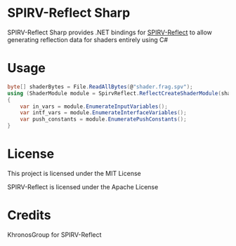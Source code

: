 # SPIRV-Reflect Sharp

SPIRV-Reflect Sharp provides .NET bindings for [SPIRV-Reflect](https://www.github.com) to allow generating reflection data for shaders entirely using C#

# Usage

```cs
byte[] shaderBytes = File.ReadAllBytes(@"shader.frag.spv");
using (ShaderModule module = SpirvReflect.ReflectCreateShaderModule(shaderBytes))
{
	var in_vars = module.EnumerateInputVariables();
	var intf_vars = module.EnumerateInterfaceVariables();
	var push_constants = module.EnumeratePushConstants();
}
```

# License

This project is licensed under the MIT License

SPIRV-Reflect is licensed under the Apache License

# Credits

KhronosGroup for SPIRV-Reflect